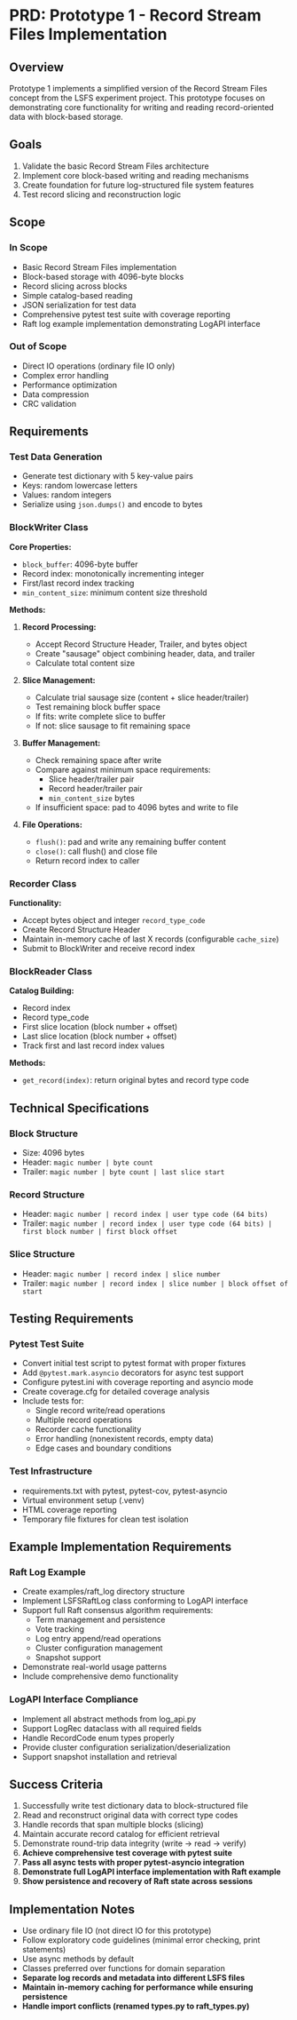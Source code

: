 # PRD: Prototype 1 - Record Stream Files Implementation

## Overview

Prototype 1 implements a simplified version of the Record Stream Files concept from the LSFS experiment project. This prototype focuses on demonstrating core functionality for writing and reading record-oriented data with block-based storage.

## Goals

1. Validate the basic Record Stream Files architecture
2. Implement core block-based writing and reading mechanisms
3. Create foundation for future log-structured file system features
4. Test record slicing and reconstruction logic

## Scope

### In Scope
- Basic Record Stream Files implementation
- Block-based storage with 4096-byte blocks
- Record slicing across blocks
- Simple catalog-based reading
- JSON serialization for test data
- Comprehensive pytest test suite with coverage reporting
- Raft log example implementation demonstrating LogAPI interface

### Out of Scope
- Direct IO operations (ordinary file IO only)
- Complex error handling
- Performance optimization
- Data compression
- CRC validation

## Requirements

### Test Data Generation
- Generate test dictionary with 5 key-value pairs
- Keys: random lowercase letters
- Values: random integers
- Serialize using `json.dumps()` and encode to bytes

### BlockWriter Class

**Core Properties:**
- `block_buffer`: 4096-byte buffer
- Record index: monotonically incrementing integer
- First/last record index tracking
- `min_content_size`: minimum content size threshold

**Methods:**

1. **Record Processing:**
   - Accept Record Structure Header, Trailer, and bytes object
   - Create "sausage" object combining header, data, and trailer
   - Calculate total content size

2. **Slice Management:**
   - Calculate trial sausage size (content + slice header/trailer)
   - Test remaining block buffer space
   - If fits: write complete slice to buffer
   - If not: slice sausage to fit remaining space

3. **Buffer Management:**
   - Check remaining space after write
   - Compare against minimum space requirements:
     - Slice header/trailer pair
     - Record header/trailer pair  
     - `min_content_size` bytes
   - If insufficient space: pad to 4096 bytes and write to file

4. **File Operations:**
   - `flush()`: pad and write any remaining buffer content
   - `close()`: call flush() and close file
   - Return record index to caller

### Recorder Class

**Functionality:**
- Accept bytes object and integer `record_type_code`
- Create Record Structure Header
- Maintain in-memory cache of last X records (configurable `cache_size`)
- Submit to BlockWriter and receive record index

### BlockReader Class

**Catalog Building:**
- Record index
- Record type_code
- First slice location (block number + offset)
- Last slice location (block number + offset)
- Track first and last record index values

**Methods:**
- `get_record(index)`: return original bytes and record type code

## Technical Specifications

### Block Structure
- Size: 4096 bytes
- Header: `magic number | byte count`
- Trailer: `magic number | byte count | last slice start`

### Record Structure
- Header: `magic number | record index | user type code (64 bits)`
- Trailer: `magic number | record index | user type code (64 bits) | first block number | first block offset`

### Slice Structure
- Header: `magic number | record index | slice number`
- Trailer: `magic number | record index | slice number | block offset of start`

## Testing Requirements

### Pytest Test Suite
- Convert initial test script to pytest format with proper fixtures
- Add `@pytest.mark.asyncio` decorators for async test support
- Configure pytest.ini with coverage reporting and asyncio mode
- Create coverage.cfg for detailed coverage analysis
- Include tests for:
  - Single record write/read operations
  - Multiple record operations
  - Recorder cache functionality
  - Error handling (nonexistent records, empty data)
  - Edge cases and boundary conditions

### Test Infrastructure
- requirements.txt with pytest, pytest-cov, pytest-asyncio
- Virtual environment setup (.venv)
- HTML coverage reporting
- Temporary file fixtures for clean test isolation

## Example Implementation Requirements

### Raft Log Example
- Create examples/raft_log directory structure
- Implement LSFSRaftLog class conforming to LogAPI interface
- Support full Raft consensus algorithm requirements:
  - Term management and persistence
  - Vote tracking
  - Log entry append/read operations
  - Cluster configuration management
  - Snapshot support
- Demonstrate real-world usage patterns
- Include comprehensive demo functionality

### LogAPI Interface Compliance
- Implement all abstract methods from log_api.py
- Support LogRec dataclass with all required fields
- Handle RecordCode enum types properly
- Provide cluster configuration serialization/deserialization
- Support snapshot installation and retrieval

## Success Criteria

1. Successfully write test dictionary data to block-structured file
2. Read and reconstruct original data with correct type codes
3. Handle records that span multiple blocks (slicing)
4. Maintain accurate record catalog for efficient retrieval
5. Demonstrate round-trip data integrity (write → read → verify)
6. **Achieve comprehensive test coverage with pytest suite**
7. **Pass all async tests with proper pytest-asyncio integration**
8. **Demonstrate full LogAPI interface implementation with Raft example**
9. **Show persistence and recovery of Raft state across sessions**

## Implementation Notes

- Use ordinary file IO (not direct IO for this prototype)
- Follow exploratory code guidelines (minimal error checking, print statements)
- Use async methods by default
- Classes preferred over functions for domain separation
- **Separate log records and metadata into different LSFS files**
- **Maintain in-memory caching for performance while ensuring persistence**
- **Handle import conflicts (renamed types.py to raft_types.py)**